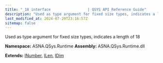 ```yaml
---
title: "_18 interface                 | QSYS API Reference Guide"
description: "Used as type argument for fixed size types, indicates a length of 18  "
last_modified_at: 2024-07-29T23:16:57Z
sitemap: false
---
```


Used as type argument for fixed size types, indicates a length of 18 

**Namespace:** ASNA.QSys.Runtime
**Assembly:** ASNA.QSys.Runtime.dll

**Extends:** [INumber](/reference/runtime/qsys-runtime/i-number.html), [ILen](/reference/runtime/qsys-runtime/i-len.html), [IDim](/reference/runtime/qsys-runtime/i-dim.html)
<br>
<br>
